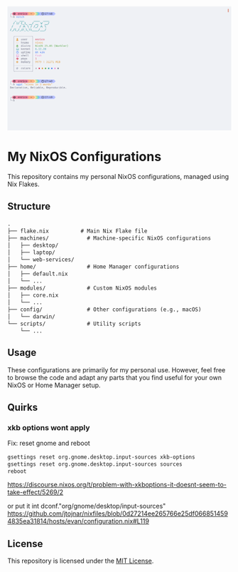 ![nixos](./screenshot.png)

# My NixOS Configurations

This repository contains my personal NixOS configurations, managed using Nix Flakes.

## Structure

```
.
├── flake.nix          # Main Nix Flake file
├── machines/            # Machine-specific NixOS configurations
│   ├── desktop/
│   ├── laptop/
│   └── web-services/
├── home/                # Home Manager configurations
│   ├── default.nix
│   └── ...
├── modules/             # Custom NixOS modules
│   ├── core.nix
│   └── ...
├── config/              # Other configurations (e.g., macOS)
│   └── darwin/
└── scripts/             # Utility scripts
    └── ...
```

## Usage

These configurations are primarily for my personal use. However, feel free to browse the code and adapt any parts that you find useful for your own NixOS or Home Manager setup.

## Quirks

### xkb options wont apply

Fix: reset gnome and reboot
```
gsettings reset org.gnome.desktop.input-sources xkb-options
gsettings reset org.gnome.desktop.input-sources sources
reboot
```

https://discourse.nixos.org/t/problem-with-xkboptions-it-doesnt-seem-to-take-effect/5269/2

or put it int dconf."org/gnome/desktop/input-sources" https://github.com/jtojnar/nixfiles/blob/0d27214ee265766e25df0668514594835ea31814/hosts/evan/configuration.nix#L119


## License

This repository is licensed under the [MIT License](LICENSE).